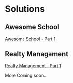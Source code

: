 # Solutions

## Awesome School

[Awesome School - Part 1](https://github.com/mebe-odoo/tco-eaa-general/tree/case_study_1/awesome_school)

## Realty Management

[Realty Management - Part 1](https://github.com/mebe-odoo/tco-realty/tree/part_1/realty_management)

More Coming soon...
